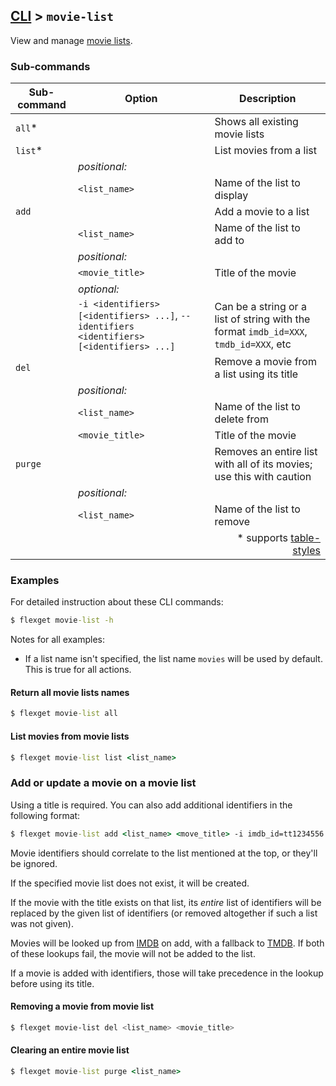 ## [CLI](/CLI) > `movie-list`
View and manage [movie lists](/Plugins/List/movie_list).

### Sub-commands
| Sub-command | Option | Description |
| --- | --- | --- |
| `all`* || Shows all existing movie lists |
| `list`* || List movies from a list |
|| *positional:* ||
|| `<list_name>` | Name of the list to display | 
| `add` || Add a movie to a list | 
|| `<list_name>` | Name of the list to add to | 
|| *positional:* ||
|| `<movie_title>` | Title of the movie |
|| *optional:* ||  
|| `-i <identifiers> [<identifiers> ...]`, `--identifiers <identifiers> [<identifiers> ...]` | Can be a string or a list of string with the format `imdb_id=XXX`, `tmdb_id=XXX`, etc |
| `del` || Remove a movie from a list using its title | 
|| *positional:* ||
|| `<list_name>` | Name of the list to delete from | 
|| `<movie_title>` | Title of the movie | 
| `purge` || Removes an entire list with all of its movies; use this with caution |
|| *positional:* ||
|| `<list_name>` | Name of the list to remove |
|||<div align="right">\* supports [table-styles](/CLI/--table-styles)</div>|


### Examples
For detailed instruction about these CLI commands:

```cmd
$ flexget movie-list -h
```

Notes for all examples:
- If a list name isn't specified, the list name `movies` will be used by default. This is true for all actions.

#### Return all movie lists names
```cmd
$ flexget movie-list all
```

#### List movies from movie lists
```cmd
$ flexget movie-list list <list_name>
```

### Add or update a movie on a movie list
Using a title is required. You can also add additional identifiers in the following format:

```cmd
$ flexget movie-list add <list_name> <move_title> -i imdb_id=tt1234556 tmdb_id=1234
```

Movie identifiers should correlate to the list mentioned at the top, or they'll be ignored.

If the specified movie list does not exist, it will be created.

If the movie with the title exists on that list, its _entire_ list of identifiers will be replaced by the given list of identifiers (or removed altogether if such a list was not given).

Movies will be looked up from [IMDB](http://www.imdb.com) on add, with a fallback to [TMDB](http://www.tmdb.com). If both of these lookups fail, the movie will not be added to the list.

If a movie is added with identifiers, those will take precedence in the lookup before using its title.

#### Removing a movie from movie list
```bash
$ flexget movie-list del <list_name> <movie_title>
```

#### Clearing an entire movie list
```cmd
$ flexget movie-list purge <list_name>
```